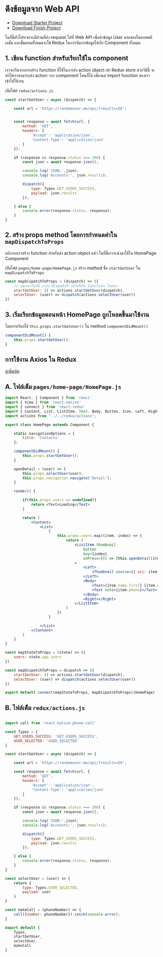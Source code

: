 
# ดึงข้อมูลจาก Web API

- [Download Starter Project](https://www.dropbox.com/s/ds8gjpq7q1jheit/nextflow-contact-app-start-call-api.zip?dl=0)
- [Download Finish Project](https://www.dropbox.com/s/ujtx2gewv7phbxx/nextflow-contact-app-finish.zip?dl=0)

ในที่นี้ตัวโปรเจคจะมีส่วนที่ส่ง request ไปที่ Web API เพื่อนำข้อมูล User มาแสดงในแอพพลิเคชั่น และขั้นตอนทั้งหมดจะใช้ Redux ในการจัดการข้อมูลให้กับ Component ทั้งหมด



## 1. เขียน function สำหรับเรียกใช้ใน component

เราจะเริ่มจากการสร้าง function ที่ใช้ในการส่ง action object เข้า Redux store ด้วยวิธีนี้ จะทำให้เราสามารถส่ง action จาก component ไหนก็ได้ เพียงแค่ import function ของเราเข้าไปใช้งาน

เปิดไฟล์ `redux/actions.js` 

```js
const startGetUser = async (dispatch) => {

    const url = 'https://randomuser.me/api/?results=50';

    
    const response = await fetch(url, {
        method: 'GET',
        headers: {
            'Accept': 'application/json',
            'Content-Type': 'application/json'
        }
    });

    if (response && response.status === 200) {
        const json = await response.json();

        console.log('JSON:',json);
        console.log('Accounts:', json.results);

        dispatch({
            type: Types.GET_USERS_SUCCESS,
            payload: json.results
        });

    } else {
        console.error(response.status, response);
    }
}
```

## 2. สร้าง props method โดยการกำหนดค่าใน `mapDispatchToProps`

หลังจากเราสร้าง function สำหรับส่ง action object แล้ว ในที่นี้เราจะนำมาใช้ใน HomePage Component 

เปิดไฟล์ `pages/home-page/HomePage.js` 
สร้าง method ชื่อ `startGetUser` ใน `mapDispatchToProps` 

```js
const mapDispatchToProps = (dispatch) => ({
    // สังเกตว่าในที่นี้ เราส่ง dispatch เข้าไปใช้ใน function โดยตรง
    startGetUser: () => actions.startGetUser(dispatch),
    selectUser: (user) => dispatch(actions.selectUser(user))
})
```

## 3. เริ่มเรียกข้อมูลตอนหน้า HomePage ถูกโหลดขึ้นมาใช้งาน

โดยการเรียกใช้  `this.props.startGetUser()` ใน method `componentDidMount()`

```js
componentDidMount() {
    this.props.startGetUser();
}
```

## การใช้งาน Axios ใน Redux

[ดูเพิ่มเติม](web-api-axios.md)



## A. ไฟล์เต็ม `pages/home-page/HomePage.js`

```jsx
import React, { Component } from 'react'
import { View } from 'react-native'
import { connect } from 'react-redux'
import { Content, List, ListItem, Text, Body, Button, Icon, Left, Right, Thumbnail } from 'native-base';
import actions from "../../redux/actions";

export class HomePage extends Component {

    static navigationOptions = {
        title: 'Contacts'
    };

    componentDidMount() {
        this.props.startGetUser();
    }

    openDetail = (user) => {
        this.props.selectUser(user);
        this.props.navigation.navigate('Detail');
    }

    render() {

        if(this.props.users == undefined){
            return <Text>Loading</Text>
        }

        return (
            <Content>
                <List>
                    {
                        this.props.users.map((item, index) => {
                            return (
                                <ListItem thumbnail
                                    button
                                    key={index}
                                    onPress={() => {this.openDetail(item)}}
                                >
                                    <Left>
                                        <Thumbnail source={{ uri: item.picture.thumbnail }} />
                                    </Left>
                                    <Body>
                                        <Text>{item.name.first} {item.name.last}</Text>
                                        <Text note>{item.phone}</Text>
                                    </Body>
                                    <Right></Right>
                                </ListItem>
                            )
                        })
                    }

                </List>
            </Content>
        )
    }
}

const mapStateToProps = (state) => ({
    users: state.app.users
})

const mapDispatchToProps = dispatch => ({
    startGetUser: () => actions.startGetUser(dispatch),
    selectUser: (user) => dispatch(actions.selectUser(user))
})

export default connect(mapStateToProps, mapDispatchToProps)(HomePage)

```

## B. ไฟล์เต็ม `redux/actions.js`

```js

import call from 'react-native-phone-call'

const Types = {
    GET_USERS_SUCCESS: 'GET_USERS_SUCCESS',
    USER_SELECTED: 'USER_SELECTED'
}

const startGetUser = async (dispatch) => {

    const url = 'https://randomuser.me/api/?results=50';

    const response = await fetch(url, {
        method: 'GET',
        headers: {
            'Accept': 'application/json',
            'Content-Type': 'application/json'
        }
    });

    if (response && response.status === 200) {
        const json = await response.json();

        console.log('JSON:',json);
        console.log('Accounts:', json.results);

        dispatch({
            type: Types.GET_USERS_SUCCESS,
            payload: json.results
        });

    } else {
        console.error(response.status, response);
    }
}

const selectUser = (user) => {
    return {
        type: Types.USER_SELECTED,
        payload: user
    }
}

const makeCall = (phoneNumber) => {
    call({number: phoneNumber}).catch(console.error);
}

export default {
    Types,
    startGetUser,
    selectUser,
    makeCall
}
```
